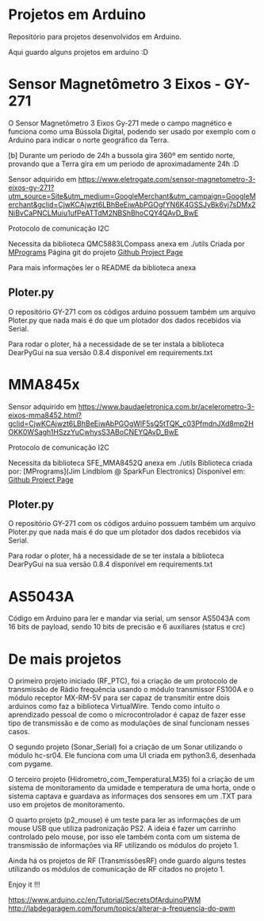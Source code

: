 # Projetos em Arduino

Repositório para projetos desenvolvidos em Arduino.

Aqui guardo alguns projetos em arduino :D 

# Sensor Magnetômetro 3 Eixos - GY-271

O Sensor Magnetômetro 3 Eixos Gy-271 mede o campo magnético e funciona como uma Bússola Digital, podendo ser usado por exemplo com o Arduino para indicar o norte geográfico da Terra.

[b] Durante um periodo de 24h a bussola gira 360º em sentido norte, provando que a Terra gira em um periodo de aproximadamente 24h :D 

Sensor adquirido em https://www.eletrogate.com/sensor-magnetometro-3-eixos-gy-271?utm_source=Site&utm_medium=GoogleMerchant&utm_campaign=GoogleMerchant&gclid=CjwKCAjwzt6LBhBeEiwAbPGOgfYN6K4GSSJyBk6vj7sDMx2NiBvCaPNCLMuiu1ufPeATTdM2NBShBhoCQY4QAvD_BwE 

Protocolo de comunicação I2C 

Necessita da biblioteca QMC5883LCompass anexa em ./utils
Criada por [MPrograms](https://github.com/mprograms/QMC5883LCompass/) Página git do projeto [Github Project Page](https://github.com/mprograms/QMC5883LCompass/)

Para mais informações ler o README da biblioteca anexa 

## Ploter.py 
O repositório GY-271 com os códigos arduino possuem também um arquivo Ploter.py que nada mais é do que um plotador dos dados recebidos via Serial. 

Para rodar o ploter, há a necessidade de se ter instala a biblioteca DearPyGui na sua versão 0.8.4 disponível em requirements.txt 



# MMA845x

Sensor adquirido em https://www.baudaeletronica.com.br/acelerometro-3-eixos-mma8452.html?gclid=CjwKCAjwzt6LBhBeEiwAbPGOgWlF5sQ5tTQK_c03PfmdnJXd8mp2HOKK0WSagh1HSzzYuCwhysS3ABoCNEYQAvD_BwE

Protocolo de comunicação I2C 

Necessita da biblioteca SFE_MMA8452Q anexa em ./utils
Biblioteca criada por: [MPrograms](Jim Lindblom @ SparkFun Electronics) 
Disponível em: [Github Project Page](https://github.com/sparkfun/MMA8452_Accelerometer)


## Ploter.py 
O repositório GY-271 com os códigos arduino possuem também um arquivo Ploter.py que nada mais é do que um plotador dos dados recebidos via Serial. 

Para rodar o ploter, há a necessidade de se ter instala a biblioteca DearPyGui na sua versão 0.8.4 disponível em requirements.txt 


# AS5043A
Código em Arduino para ler e mandar via serial, um sensor AS5043A com 16 bits de payload, sendo 10 bits de precisão e 6 auxiliares (status e crc)


# De mais projetos 

O primeiro projeto iniciado (RF_PTC), foi a criação de um protocolo de transmissão de Rádio frequência usando o módulo transmissor FS100A e o módulo receptor MX-RM-5V para ser capaz de transmitir entre dois arduinos como faz a biblioteca VirtualWire. Tendo como intuito o aprendizado pessoal de como o microcontrolador é capaz de fazer esse tipo de transmissão e de como as modulações de sinal funcionam nesses casos.  


O segundo projeto (Sonar_Serial) foi a criação de um Sonar utilizando o módulo hc-sr04. Ele funciona com uma UI criada em python3.6, desenhada com pygame.


O terceiro projeto (Hidrometro_com_TemperaturaLM35) foi a criação de um sistema de monitoramento da umidade e temperatura de uma horta, onde o sistema captava e guardava as informaçes dos sensores em um .TXT para uso em projetos de monitoramento. 


O quarto projeto (p2_mouse) é um teste para ler as informações de um mouse USB que utiliza padronização PS2. A ideia é fazer um carrinho controlado pelo mouse, por isso ele também conta com um sistema de transmissão de informações via RF utilizando os módulos do projeto 1. 


Ainda há os projetos de RF (TransmissõesRF) onde guardo alguns testes utilizando os módulos de comunicação de RF citados no projeto 1.


Enjoy it !!!

https://www.arduino.cc/en/Tutorial/SecretsOfArduinoPWM
http://labdegaragem.com/forum/topics/alterar-a-frequencia-do-pwm
